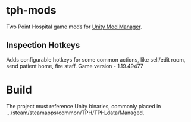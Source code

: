 # tph-mods
Two Point Hospital game mods for [Unity Mod Manager](https://www.nexusmods.com/site/mods/21/).

## Inspection Hotkeys
Adds configurable hotkeys for some common actions, like sell/edit room, send patient home, fire staff.
Game version - 1.19.49477

# Build
The project must reference Unity binaries, commonly placed in .../steam/steamapps/common/TPH/TPH_data/Managed.





